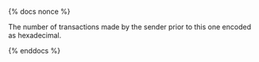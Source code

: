 {% docs nonce %}

The number of transactions made by the sender prior to this one encoded as hexadecimal.

{% enddocs %}
